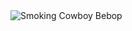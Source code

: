 <html lang="pt-BR">
<body>
    <img src="https://media.giphy.com/media/4ilFRqgbzbx4c/giphy.gif" alt="Smoking Cowboy Bebop">
  
</body>
</html>
